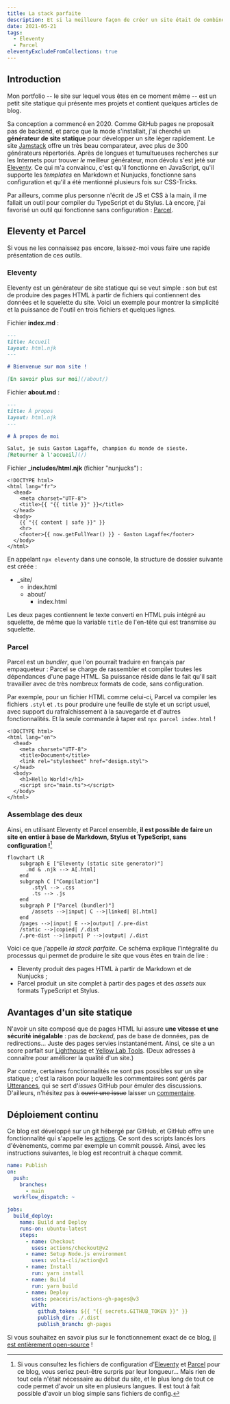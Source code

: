 ```yaml
---
title: La stack parfaite
description: Et si la meilleure façon de créer un site était de combiner un générateur de site statique et un bundler ?
date: 2021-05-21
tags:
  - Eleventy
  - Parcel
eleventyExcludeFromCollections: true
---
```


## Introduction

Mon portfolio -- le site sur lequel vous êtes en ce moment même -- est un petit site statique qui présente mes projets et contient quelques articles de blog.

Sa conception a commencé en 2020. Comme GitHub pages ne proposait pas de backend, et parce que la mode s'installait, j'ai cherché un **générateur de site statique** pour développer un site léger rapidement. Le site [Jamstack](https://jamstack.org/generators/) offre un très beau comparateur, avec plus de 300 générateurs répertoriés. Après de longues et tumultueuses recherches sur les Internets pour trouver _le_ meilleur générateur, mon dévolu s'est jeté sur [Eleventy](https://www.11ty.dev/). Ce qui m'a convaincu, c'est qu'il fonctionne en JavaScript, qu'il supporte les _templates_ en Markdown et Nunjucks, fonctionne sans configuration et qu'il a été mentionné plusieurs fois sur CSS-Tricks.

Par ailleurs, comme plus personne n'écrit de JS et CSS à la main, il me fallait un outil pour compiler du TypeScript et du Stylus. Là encore, j'ai favorisé un outil qui fonctionne sans configuration : [Parcel](https://parceljs.org/).

## Eleventy et Parcel

Si vous ne les connaissez pas encore, laissez-moi vous faire une rapide présentation de ces outils.

### Eleventy

Eleventy est un générateur de site statique qui se veut simple : son but est de produire des pages HTML à partir de fichiers qui contiennent des données et le squelette du site. Voici un exemple pour montrer la simplicité et la puissance de l'outil en trois fichiers et quelques lignes.

Fichier **index.md** :

```md
---
title: Accueil
layout: html.njk
---

# Bienvenue sur mon site !

[En savoir plus sur moi](/about/)
```

Fichier **about.md** :

```md
---
title: À propos
layout: html.njk
---

# À propos de moi

Salut, je suis Gaston Lagaffe, champion du monde de sieste.
[Retourner à l'accueil](/)
```

Fichier **\_includes/html.njk** (fichier "nunjucks") :

```jinja2
<!DOCTYPE html>
<html lang="fr">
  <head>
    <meta charset="UTF-8">
    <title>{{ "{{ title }}" }}</title>
  </head>
  <body>
    {{ "{{ content | safe }}" }}
    <hr>
    <footer>{{ now.getFullYear() }} · Gaston Lagaffe</footer>
  </body>
</html>
```

En appelant `npx eleventy` dans une console, la structure de dossier suivante est créée :

- \_site/
  - index.html
  - about/
    - index.html

Les deux pages contiennent le texte converti en HTML puis intégré au squelette, de même que la variable `title` de l'en-tête qui est transmise au squelette.

### Parcel

Parcel est un _bundler_, que l'on pourraît traduire en français par empaqueteur : Parcel se charge de rassembler et compiler toutes les dépendances d'une page HTML. Sa puissance réside dans le fait qu'il sait travailler avec de très nombreux formats de code, sans configuration.

Par exemple, pour un fichier HTML comme celui-ci, Parcel va compiler les fichiers `.styl` et `.ts` pour produire une feuille de style et un script usuel, avec support du rafraîchissement à la sauvegarde et d'autres fonctionnalités. Et la seule commande à taper est `npx parcel index.html` !

```html/5,9
<!DOCTYPE html>
<html lang="en">
  <head>
    <meta charset="UTF-8">
    <title>Document</title>
    <link rel="stylesheet" href="design.styl">
  </head>
  <body>
    <h1>Hello World!</h1>
    <script src="main.ts"></script>
  </body>
</html>
```

### Assemblage des deux

Ainsi, en utilisant Eleventy et Parcel ensemble, **il est possible de faire un site en entier à base de Markdown, Stylus et TypeScript, sans configuration !**[^bonalors]

```mermaid
flowchart LR
    subgraph E ["Eleventy (static site generator)"]
      .md & .njk --> A[.html]
    end
    subgraph C ["Compilation"]
        .styl --> .css
        .ts --> .js
    end
    subgraph P ["Parcel (bundler)"]
        /assets -->|input| C -->|linked| B[.html]
    end
    /pages -->|input| E -->|output| /.pre-dist
    /static -->|copied| /.dist
    /.pre-dist -->|input| P -->|output| /.dist
```

Voici ce que j'appelle _la stack parfaite_. Ce schéma explique l'intégralité du processus qui permet de produire le site que vous êtes en train de lire :

- Eleventy produit des pages HTML à partir de Markdown et de Nunjucks ;
- Parcel produit un site complet à partir des pages et des _assets_ aux formats TypeScript et Stylus.

## Avantages d'un site statique

N'avoir un site composé que de pages HTML lui assure **une vitesse et une sécurité inégalable** : pas de _backend_, pas de base de données, pas de redirections... Juste des pages servies instantanément. Ainsi, ce site a un score parfait sur [Lighthouse](https://web.dev/measure/) et [Yellow Lab Tools](https://yellowlab.tools/). (Deux adresses à connaître pour améliorer la qualité d'un site.)

Par contre, certaines fonctionnalités ne sont pas possibles sur un site statique ; c'est la raison pour laquelle les commentaires sont gérés par [Utterances](https://utteranc.es/), qui se sert d'_issues_ GitHub pour émuler des discussions. D'ailleurs, n'hésitez pas à ~~ouvrir une issue~~ laisser un [commentaire](#comments).

## Déploiement continu

Ce blog est développé sur un git hébergé par GitHub, et GitHub offre une fonctionnalité qui s'appelle les [actions](https://github.com/features/actions). Ce sont des scripts lancés lors d'évènements, comme par exemple un commit poussé. Ainsi, avec les instructions suivantes, le blog est recontruit à chaque commit.

```yaml
name: Publish
on:
  push:
    branches:
      - main
  workflow_dispatch: ~

jobs:
  build_deploy:
    name: Build and Deploy
    runs-on: ubuntu-latest
    steps:
      - name: Checkout
        uses: actions/checkout@v2
      - name: Setup Node.js environment
        uses: volta-cli/action@v1
      - name: Install
        run: yarn install
      - name: Build
        run: yarn build
      - name: Deploy
        uses: peaceiris/actions-gh-pages@v3
        with:
          github_token: ${{ "{{ secrets.GITHUB_TOKEN }}" }}
          publish_dir: ./.dist
          publish_branch: gh-pages
```

Si vous souhaitez en savoir plus sur le fonctionnement exact de ce blog, [il est entièrement open-source](https://github.com/GauBen/gauben.github.io) !

[^bonalors]: Si vous consultez les fichiers de configuration d'[Eleventy](https://github.com/GauBen/gauben.github.io/blob/main/.eleventy.js) et [Parcel](https://github.com/GauBen/gauben.github.io/blob/main/.parcelrc) pour ce blog, vous seriez peut-être surpris par leur longueur... Mais rien de tout cela n'était nécessaire au début du site, et le plus long de tout ce code permet d'avoir un site en plusieurs langues. Il est tout à fait possible d'avoir un blog simple sans fichiers de config.
